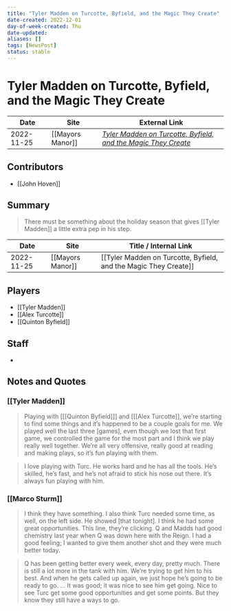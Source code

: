 ```yaml
---
title: "Tyler Madden on Turcotte, Byfield, and the Magic They Create"
date-created: 2022-12-01
day-of-week-created: Thu
date-updated: 
aliases: []
tags: [NewsPost]
status: stable
---
```


# Tyler Madden on Turcotte, Byfield, and the Magic They Create

| Date       | Site             | External Link                                                                                                                                                 |
| ---------- | ---------------- | ------------------------------------------------------------------------------------------------------------------------------------------------------------- |
| 2022-11-25 | [[Mayors Manor]] | [*Tyler Madden on Turcotte, Byfield, and the Magic They Create*](https://mayorsmanor.com/2022/11/tyler-madden-on-turcotte-byfield-and-the-magic-they-create/) |

## Contributors
- [[John Hoven]]

## Summary
> There must be something about the holiday season that gives [[Tyler Madden]] a little extra pep in his step.

| Date       | Site             | Title / Internal Link                                            |
| ---------- | ---------------- | ---------------------------------------------------------------- |
| 2022-11-25 | [[Mayors Manor]] | [[Tyler Madden on Turcotte, Byfield, and the Magic They Create]] |

## Players
- [[Tyler Madden]]
- [[Alex Turcotte]]
- [[Quinton Byfield]]

## Staff
- 

## Notes and Quotes
### [[Tyler Madden]]
> Playing with \[[[Quinton Byfield]]] and \[[[Alex Turcotte]], we’re starting to find some things and it’s happened to be a couple goals for me. We played well the last three \[games], even though we lost that first game, we controlled the game for the most part and I think we play really well together. We’re all very offensive, really good at reading and making plays, so it’s fun playing with them.

> I love playing with Turc. He works hard and he has all the tools. He’s skilled, he’s fast, and he’s not afraid to stick his nose out there. It’s always fun playing with him.

### [[Marco Sturm]]
> I think they have something. I also think Turc needed some time, as well, on the left side. He showed \[that tonight]. I think he had some great opportunities. This line, they’re clicking. Q and Madds had good chemistry last year when Q was down here with the Reign. I had a good feeling; I wanted to give them another shot and they were much better today.

> Q has been getting better every week, every day, pretty much. There is still a lot more in the tank with him. We’re trying to get him to his best. And when he gets called up again, we just hope he’s going to be ready to go. … It was good; it was nice to see him get going. Nice to see Turc get some good opportunities and get some points. But they know they still have a ways to go.







